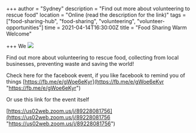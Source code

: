 +++
author = "Sydney"
description = "Find out more about volunteering to rescue food"
location = "Online (read the description for the link)"
tags = ["food-sharing-hub", "food-sharing", "volunteering", "volunteer-opportunities"]
time = 2021-04-14T16:30:00Z
title = "Food Sharing Warm Welcome"

+++
We ![](https://res.cloudinary.com/shrub-co-op/image/upload/v1617363224/shrubcoop.org/media/Food_Sharing_Edinburgh_FB_event_page_banner_TEMPLATE_wdxwqm.png)

Find out more about volunteering to rescue food, collecting from local businesses, preventing waste and saving the world! 

Check here for the facebook event, if you like facebook to remind you of things [https://fb.me/e/gWoe6eKyr](https://fb.me/e/gWoe6eKyr "https://fb.me/e/gWoe6eKyr")  

Or use this link for the event itself 

[https://us02web.zoom.us/j/89228081756](https://us02web.zoom.us/j/89228081756 "https://us02web.zoom.us/j/89228081756")